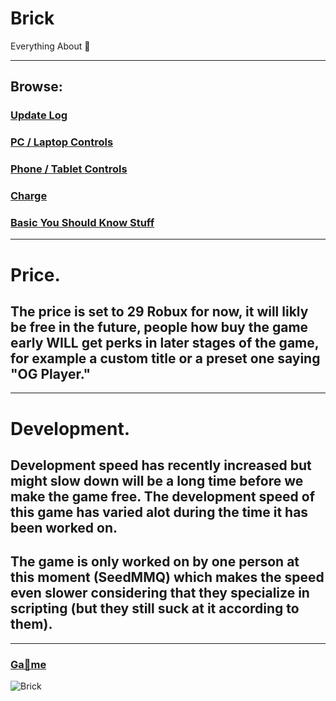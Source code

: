 # Brick
Everything About 🧱

------

## Browse:

### **[Update Log](https://github.com/Brick-Roblox/Brick/blob/main/Files/UpdateLog.md)**

### **[PC / Laptop Controls](https://github.com/Brick-Roblox/Brick/blob/main/Files/PCLaptopControls.md)**

### **[Phone / Tablet Controls](https://github.com/Brick-Roblox/Brick/blob/main/Files/PhoneTabletControls.md)**

### **[Charge](https://github.com/Brick-Roblox/Brick/blob/main/Files/Charge.md)**

### **[Basic You Should Know Stuff](https://github.com/Brick-Roblox/Brick/blob/main/Files/BasicYouShouldKnowStuff.md)**

------

# Price.

## The price is set to **29 Robux** for now, it will likly be free in the future, people how buy the game early **WILL** get perks in later stages of the game, for example a custom title or a preset one saying "OG Player."

------

# Development.

## Development speed has recently increased but might slow down will be a long time before we make the game free. The development speed of this game has varied alot during the time it has been worked on.

## The game is only worked on by one person at this moment (SeedMMQ) which makes the speed even slower considering that they specialize in scripting (but they still suck at it according to them).

------

### **[Ga🧱me](https://www.roblox.com/games/15300264457/)**


![Brick](https://github.com/Brick-Roblox/Brick/assets/154846949/a5e1ec65-abf5-4b9e-a69c-bea36247dcd2)
